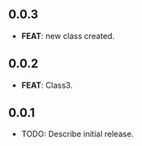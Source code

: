 ## 0.0.3

 - **FEAT**: new class created.

## 0.0.2

 - **FEAT**: Class3.

## 0.0.1

* TODO: Describe initial release.
